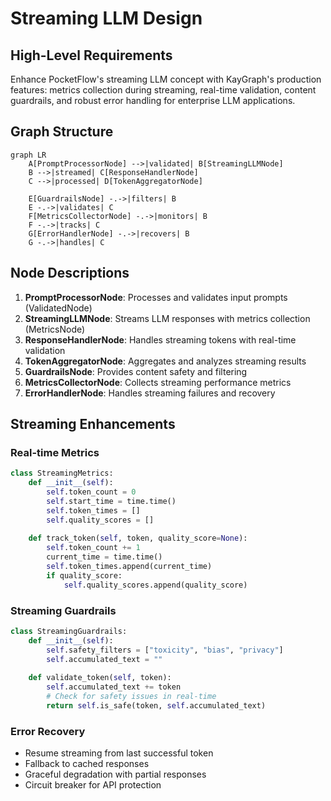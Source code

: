 # Streaming LLM Design

## High-Level Requirements

Enhance PocketFlow's streaming LLM concept with KayGraph's production features: metrics collection during streaming, real-time validation, content guardrails, and robust error handling for enterprise LLM applications.

## Graph Structure

```mermaid
graph LR
    A[PromptProcessorNode] -->|validated| B[StreamingLLMNode]
    B -->|streamed| C[ResponseHandlerNode]
    C -->|processed| D[TokenAggregatorNode]
    
    E[GuardrailsNode] -.->|filters| B
    E -.->|validates| C
    F[MetricsCollectorNode] -.->|monitors| B
    F -.->|tracks| C
    G[ErrorHandlerNode] -.->|recovers| B
    G -.->|handles| C
```

## Node Descriptions

1. **PromptProcessorNode**: Processes and validates input prompts (ValidatedNode)
2. **StreamingLLMNode**: Streams LLM responses with metrics collection (MetricsNode)
3. **ResponseHandlerNode**: Handles streaming tokens with real-time validation
4. **TokenAggregatorNode**: Aggregates and analyzes streaming results
5. **GuardrailsNode**: Provides content safety and filtering
6. **MetricsCollectorNode**: Collects streaming performance metrics
7. **ErrorHandlerNode**: Handles streaming failures and recovery

## Streaming Enhancements

### Real-time Metrics
```python
class StreamingMetrics:
    def __init__(self):
        self.token_count = 0
        self.start_time = time.time()
        self.token_times = []
        self.quality_scores = []
    
    def track_token(self, token, quality_score=None):
        self.token_count += 1
        current_time = time.time()
        self.token_times.append(current_time)
        if quality_score:
            self.quality_scores.append(quality_score)
```

### Streaming Guardrails
```python
class StreamingGuardrails:
    def __init__(self):
        self.safety_filters = ["toxicity", "bias", "privacy"]
        self.accumulated_text = ""
    
    def validate_token(self, token):
        self.accumulated_text += token
        # Check for safety issues in real-time
        return self.is_safe(token, self.accumulated_text)
```

### Error Recovery
- Resume streaming from last successful token
- Fallback to cached responses
- Graceful degradation with partial responses
- Circuit breaker for API protection